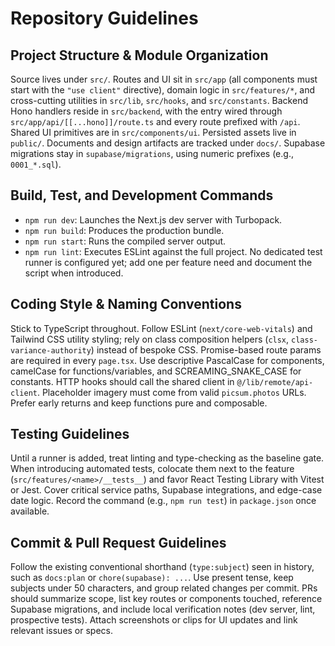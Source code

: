 # Repository Guidelines

## Project Structure & Module Organization
Source lives under `src/`. Routes and UI sit in `src/app` (all components must start with the `"use client"` directive), domain logic in `src/features/*`, and cross-cutting utilities in `src/lib`, `src/hooks`, and `src/constants`. Backend Hono handlers reside in `src/backend`, with the entry wired through `src/app/api/[[...hono]]/route.ts` and every route prefixed with `/api`. Shared UI primitives are in `src/components/ui`. Persisted assets live in `public/`. Documents and design artifacts are tracked under `docs/`. Supabase migrations stay in `supabase/migrations`, using numeric prefixes (e.g., `0001_*.sql`).

## Build, Test, and Development Commands
- `npm run dev`: Launches the Next.js dev server with Turbopack.
- `npm run build`: Produces the production bundle.
- `npm run start`: Runs the compiled server output.
- `npm run lint`: Executes ESLint against the full project.
No dedicated test runner is configured yet; add one per feature need and document the script when introduced.

## Coding Style & Naming Conventions
Stick to TypeScript throughout. Follow ESLint (`next/core-web-vitals`) and Tailwind CSS utility styling; rely on class composition helpers (`clsx`, `class-variance-authority`) instead of bespoke CSS. Promise-based route params are required in every `page.tsx`. Use descriptive PascalCase for components, camelCase for functions/variables, and SCREAMING_SNAKE_CASE for constants. HTTP hooks should call the shared client in `@/lib/remote/api-client`. Placeholder imagery must come from valid `picsum.photos` URLs. Prefer early returns and keep functions pure and composable.

## Testing Guidelines
Until a runner is added, treat linting and type-checking as the baseline gate. When introducing automated tests, colocate them next to the feature (`src/features/<name>/__tests__`) and favor React Testing Library with Vitest or Jest. Cover critical service paths, Supabase integrations, and edge-case date logic. Record the command (e.g., `npm run test`) in `package.json` once available.

## Commit & Pull Request Guidelines
Follow the existing conventional shorthand (`type:subject`) seen in history, such as `docs:plan` or `chore(supabase): ...`. Use present tense, keep subjects under 50 characters, and group related changes per commit. PRs should summarize scope, list key routes or components touched, reference Supabase migrations, and include local verification notes (dev server, lint, prospective tests). Attach screenshots or clips for UI updates and link relevant issues or specs.
